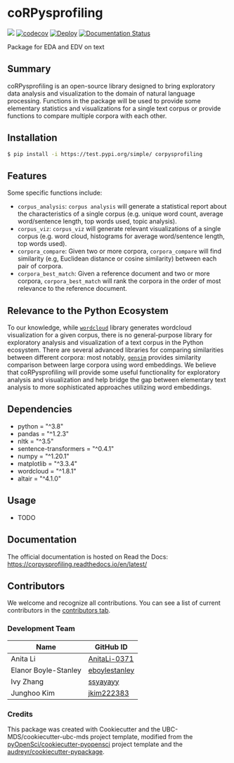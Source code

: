 # coRPysprofiling 

![](https://github.com/UBC-MDS/DSCI524_Grp13_coRPysprofiling/workflows/build/badge.svg) [![codecov](https://codecov.io/gh/UBC-MDS/corpysprofiling/branch/main/graph/badge.svg)](https://codecov.io/gh/UBC-MDS/coRPysprofiling) [![Deploy](https://github.com/UBC-MDS/coRPysprofiling/actions/workflows/deploy.yml/badge.svg)](https://github.com/UBC-MDS/coRPysprofiling/actions/workflows/deploy.yml) [![Documentation Status](https://readthedocs.org/projects/corpysprofiling/badge/?version=latest)](https://corpysprofiling.readthedocs.io/en/latest/?badge=latest)

Package  for EDA and EDV on text

## Summary

coRPysprofiling is an open-source library designed to bring exploratory data analysis and visualization to the domain of natural language processing. Functions in the package will be used to provide some elementary statistics and visualizations for a single text corpus or provide functions to compare multiple corpora with each other.

## Installation

```bash
$ pip install -i https://test.pypi.org/simple/ corpysprofiling
```

## Features

Some specific functions include:

- `corpus_analysis`: `corpus analysis` will generate a statistical report about the characteristics of a single corpus (e.g. unique word count, average word/sentence length, top words used, topic analysis).
- `corpus_viz`: `corpus_viz` will generate relevant visualizations of a single corpus (e.g. word cloud, histograms for average word/sentence length, top words used).
- `corpora_compare`: Given two or more corpora, `corpora_compare` will find similarity (e.g, Euclidean distance or cosine similarity) between each pair of corpora.
- `corpora_best_match`: Given a reference document and two or more corpora, `corpora_best_match` will rank the corpora in the order of most relevance to the reference document.

## Relevance to the Python Ecosystem

To our knowledge, while [`wordcloud`](https://pypi.org/project/wordcloud/) library generates wordcloud visualization for a given corpus, there is no general-purpose library for exploratory analysis and visualization of a text corpus in the Python ecosystem. There are several advanced libraries for comparing similarities between different corpora: most notably, [`gensim`](https://pypi.org/project/gensim/) provides similarity comparison between large corpora using word embeddings. We believe that coRPysprofiling will provide some useful functionality for exploratory analysis and visualization and help bridge the gap between elementary text analysis to more sophisticated approaches utilizing word embeddings.

## Dependencies
- python = "^3.8"
- pandas = "^1.2.3"
- nltk = "^3.5"
- sentence-transformers = "^0.4.1"
- numpy = "^1.20.1"
- matplotlib = "^3.3.4"
- wordcloud = "^1.8.1"
- altair = "^4.1.0"
## Usage

- TODO

## Documentation

The official documentation is hosted on Read the Docs: https://corpysprofiling.readthedocs.io/en/latest/

## Contributors

We welcome and recognize all contributions. You can see a list of current contributors in the [contributors tab](https://github.com/UBC-MDS/DSCI524_Grp13_coRPysprofiling/graphs/contributors).

### Development Team
| Name  | GitHub ID |
| ----- | ----- |
| Anita Li | [AnitaLi-0371](https://github.com/AnitaLi-0371) |
| Elanor Boyle-Stanley | [eboylestanley](https://github.com/eboylestanley) |
| Ivy Zhang | [ssyayayy](https://github.com/ssyayayy) |
| Junghoo Kim | [jkim222383](https://github.com/jkim222383) |

### Credits

This package was created with Cookiecutter and the UBC-MDS/cookiecutter-ubc-mds project template, modified from the [pyOpenSci/cookiecutter-pyopensci](https://github.com/pyOpenSci/cookiecutter-pyopensci) project template and the [audreyr/cookiecutter-pypackage](https://github.com/audreyr/cookiecutter-pypackage).
